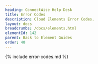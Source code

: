 ```yaml
---
heading: ConnectWise Help Desk
title: Error Codes
description: Cloud Elements Error Codes.
layout: docs
breadcrumbs: /docs/elements.html
elementId: 142
parent: Back to Element Guides
order: 40
---
```


{% include error-codes.md %}

